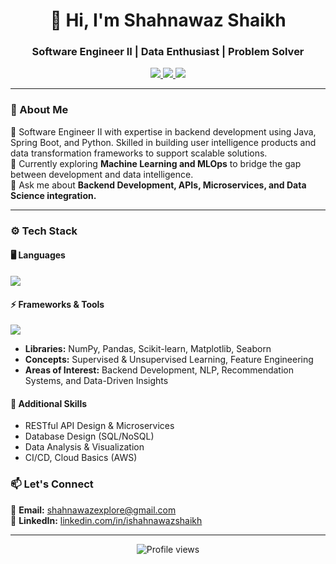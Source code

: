 <h1 align="center">👋 Hi, I'm Shahnawaz Shaikh</h1>
<h3 align="center">Software Engineer II | Data Enthusiast | Problem Solver</h3>

<p align="center">
  <a href="https://www.linkedin.com/in/ishahnawazshaikh/" target="_blank">
    <img src="https://img.shields.io/badge/-LinkedIn-0077B5?style=flat&logo=Linkedin&logoColor=white"/>
  </a>
  <a href="mailto:shahnawazexplore@gmail.com">
    <img src="https://img.shields.io/badge/-Gmail-D14836?style=flat&logo=Gmail&logoColor=white"/>
  </a>
  <a href="https://github.com/ishahnawazshaikh" target="_blank">
    <img src="https://img.shields.io/badge/-GitHub-181717?style=flat&logo=GitHub&logoColor=white"/>
  </a>
</p>

---

### 🧠 About Me  
🚀 Software Engineer II with expertise in backend development using Java, Spring Boot, and Python. Skilled in building user
intelligence products and data transformation frameworks to support scalable solutions.  
🎯 Currently exploring **Machine Learning and MLOps** to bridge the gap between development and data intelligence.  
💬 Ask me about **Backend Development, APIs, Microservices, and Data Science integration.**  

---

### ⚙️ Tech Stack  

#### 🖥️ Languages  
<p>
  <img src="https://skillicons.dev/icons?i=java,python,cpp,js,html,css" />
</p>

#### ⚡ Frameworks & Tools  
<p>
  <img src="https://skillicons.dev/icons?i=spring,jpa,hibernate,react,mysql,postman,git,github,docker" />
</p>


- **Libraries:** NumPy, Pandas, Scikit-learn, Matplotlib, Seaborn  
- **Concepts:** Supervised & Unsupervised Learning, Feature Engineering
- **Areas of Interest:** Backend Development, NLP, Recommendation Systems, and Data-Driven Insights  


#### 🧩 Additional Skills  
- RESTful API Design & Microservices  
- Database Design (SQL/NoSQL)  
- Data Analysis & Visualization  
- CI/CD, Cloud Basics (AWS)  


### 📫 Let's Connect  
💌 **Email:** [shahnawazexplore@gmail.com](mailto:shahnawazexplore@gmail.com)  
🔗 **LinkedIn:** [linkedin.com/in/ishahnawazshaikh](https://www.linkedin.com/in/ishahnawazshaikh/)   

---

<p align="center">
  <img src="https://komarev.com/ghpvc/?username=ishahnawazshaikh&label=Profile%20Views&color=0e75b6&style=flat" alt="Profile views" />
</p>
